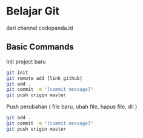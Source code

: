 # Belajar Git

dari channel codepanda.id

## Basic Commands

Init project baru

```bash
git init
git remote add [link github]
git add .
git commit -m "[commit message]"
git push origin master
```

Push perubahan ( file baru, ubah file, hapus file, dll )

```bash
git add .
git commit -m "[commit message]"
git push origin master
```
